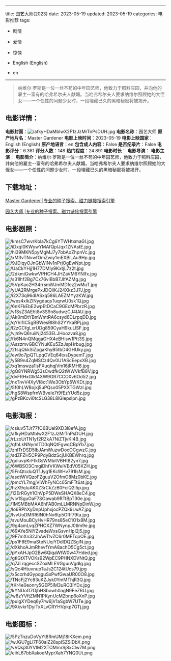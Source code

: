 
---
title: 园艺大师(2023)
date: 2023-05-19
updated: 2023-05-19
categories: 电影推荐
tags:
- 剧情
- 爱情
- 惊悚

- English (English)
- en
---


> 纳维尔·罗斯是一位一丝不苟的中年园艺师，他致力于照料庄园，并向他的雇主--富有的哈弗希尔夫人献媚。当哈弗希尔夫人要求纳维尔照顾她的大侄女——一个任性的问题少女时，一段埋藏已久的黑暗秘密将被揭开。

## **电影详情**：

**电影封面**：<img src="https://image.tmdb.org/t/p/w200/afkyHDaMblwX2F1zJzMrTnPsDUH.jpg" alt="/afkyHDaMblwX2F1zJzMrTnPsDUH.jpg" title="/afkyHDaMblwX2F1zJzMrTnPsDUH.jpg">
**电影名称**：园艺大师
**原产地片名**：Master Gardener
**电影上映时间**：2023-05-19
**电影上映国家**：English (English)
**原产地语言**：en
**包含成人内容**：False
**是否纪录片**：False
**电影评分**：6.361
**评分人数**：148
**热门程度**：24.891
**电影时长**：
**电影导演**：
**电影主演**：
**电影简介**：纳维尔·罗斯是一位一丝不苟的中年园艺师，他致力于照料庄园，并向他的雇主--富有的哈弗希尔夫人献媚。当哈弗希尔夫人要求纳维尔照顾她的大侄女——一个任性的问题少女时，一段埋藏已久的黑暗秘密将被揭开。

## **下载地址**：
[Master Gardener |专业的种子搜索、磁力链接搜索引擎](https://movie.amd794.com:2083/?search=Master%20Gardener&ordering=&mode=match_phrase&page_size=10&page=1)

[园艺大师 |专业的种子搜索、磁力链接搜索引擎](https://movie.amd794.com:2083/?search=%E5%9B%AD%E8%89%BA%E5%A4%A7%E5%B8%88&ordering=&mode=match_phrase&page_size=10&page=1)
 

## **电影剧照**：
<img src="https://image.tmdb.org/t/p/original/kmsC7wvrKbla7kCg6YTWHtxmaGI.jpg" alt="/kmsC7wvrKbla7kCg6YTWHtxmaGI.jpg" title="/kmsC7wvrKbla7kCg6YTWHtxmaGI.jpg"><img src="https://image.tmdb.org/t/p/original/iDxqI0KWywYMAfQplJqx1ZNAstE.jpg" alt="/iDxqI0KWywYMAfQplJqx1ZNAstE.jpg" title="/iDxqI0KWywYMAfQplJqx1ZNAstE.jpg"><img src="https://image.tmdb.org/t/p/original/hi39MKN5pyMgMJ7y7bbAoZhpnVc.jpg" alt="/hi39MKN5pyMgMJ7y7bbAoZhpnVc.jpg" title="/hi39MKN5pyMgMJ7y7bbAoZhpnVc.jpg"><img src="https://image.tmdb.org/t/p/original/xM3vTNvwfOmZwiy1mEXBiLAu9Hp.jpg" alt="/xM3vTNvwfOmZwiy1mEXBiLAu9Hp.jpg" title="/xM3vTNvwfOmZwiy1mEXBiLAu9Hp.jpg"><img src="https://image.tmdb.org/t/p/original/9JDiqyOJnGbWlNv1nPrjOgEwNpt.jpg" alt="/9JDiqyOJnGbWlNv1nPrjOgEwNpt.jpg" title="/9JDiqyOJnGbWlNv1nPrjOgEwNpt.jpg"><img src="https://image.tmdb.org/t/p/original/UaCkYHjj1H77DMIy9KxtjL7z2t.jpg" alt="/UaCkYHjj1H77DMIy9KxtjL7z2t.jpg" title="/UaCkYHjj1H77DMIy9KxtjL7z2t.jpg"><img src="https://image.tmdb.org/t/p/original/2dkmiGwkwVPHCH4JHZaVM6YNlfx.jpg" alt="/2dkmiGwkwVPHCH4JHZaVM6YNlfx.jpg" title="/2dkmiGwkwVPHCH4JHZaVM6YNlfx.jpg"><img src="https://image.tmdb.org/t/p/original/s31lhf2Bg7Cx76vlBbB7JIfAZMg.jpg" alt="/s31lhf2Bg7Cx76vlBbB7JIfAZMg.jpg" title="/s31lhf2Bg7Cx76vlBbB7JIfAZMg.jpg"><img src="https://image.tmdb.org/t/p/original/5VpKao2H34rrsmWJmMDfez2wMuT.jpg" alt="/5VpKao2H34rrsmWJmMDfez2wMuT.jpg" title="/5VpKao2H34rrsmWJmMDfez2wMuT.jpg"><img src="https://image.tmdb.org/t/p/original/yUA2RMrgePxJDQliKJ24Xkz3J7J.jpg" alt="/yUA2RMrgePxJDQliKJ24Xkz3J7J.jpg" title="/yUA2RMrgePxJDQliKJ24Xkz3J7J.jpg"><img src="https://image.tmdb.org/t/p/original/i2X73q96dIASxq586LAEZMYyzKW.jpg" alt="/i2X73q96dIASxq586LAEZMYyzKW.jpg" title="/i2X73q96dIASxq586LAEZMYyzKW.jpg"><img src="https://image.tmdb.org/t/p/original/wes4xlkZlNygdaqsTuqrwU0sk1Q.jpg" alt="/wes4xlkZlNygdaqsTuqrwU0sk1Q.jpg" title="/wes4xlkZlNygdaqsTuqrwU0sk1Q.jpg"><img src="https://image.tmdb.org/t/p/original/6nKFkEbE2wpEtDCaC9GEcMPbrzR.jpg" alt="/6nKFkEbE2wpEtDCaC9GEcMPbrzR.jpg" title="/6nKFkEbE2wpEtDCaC9GEcMPbrzR.jpg"><img src="https://image.tmdb.org/t/p/original/vfSsZ3AEht8v3S9n8udwzCJ4IAU.jpg" alt="/vfSsZ3AEht8v3S9n8udwzCJ4IAU.jpg" title="/vfSsZ3AEht8v3S9n8udwzCJ4IAU.jpg"><img src="https://image.tmdb.org/t/p/original/Ak0mDtYBmWmtRA6csyd6DLrpqDD.jpg" alt="/Ak0mDtYBmWmtRA6csyd6DLrpqDD.jpg" title="/Ak0mDtYBmWmtRA6csyd6DLrpqDD.jpg"><img src="https://image.tmdb.org/t/p/original/qYhI1IC5gBBWesRI8hS2YYkaRPj.jpg" alt="/qYhI1IC5gBBWesRI8hS2YYkaRPj.jpg" title="/qYhI1IC5gBBWesRI8hS2YYkaRPj.jpg"><img src="https://image.tmdb.org/t/p/original/l2zGCfgLxrUDg859CyaH9kuLlSF.jpg" alt="/l2zGCfgLxrUDg859CyaH9kuLlSF.jpg" title="/l2zGCfgLxrUDg859CyaH9kuLlSF.jpg"><img src="https://image.tmdb.org/t/p/original/vjh9vQ6ruiiNj2453ELJHoozva8.jpg" alt="/vjh9vQ6ruiiNj2453ELJHoozva8.jpg" title="/vjh9vQ6ruiiNj2453ELJHoozva8.jpg"><img src="https://image.tmdb.org/t/p/original/fk6N4nQMqgaGHX4eBHisw1Ptt3S.jpg" alt="/fk6N4nQMqgaGHX4eBHisw1Ptt3S.jpg" title="/fk6N4nQMqgaGHX4eBHisw1Ptt3S.jpg"><img src="https://image.tmdb.org/t/p/original/AszzmvGBCYNuKEu5ZzJspHrbug.jpg" alt="/AszzmvGBCYNuKEu5ZzJspHrbug.jpg" title="/AszzmvGBCYNuKEu5ZzJspHrbug.jpg"><img src="https://image.tmdb.org/t/p/original/2fsqQkkSiZpgaKhyB5tbD4GHUky.jpg" alt="/2fsqQkkSiZpgaKhyB5tbD4GHUky.jpg" title="/2fsqQkkSiZpgaKhyB5tbD4GHUky.jpg"><img src="https://image.tmdb.org/t/p/original/ew9o7jpQTLpqCVEq64txsDypemT.jpg" alt="/ew9o7jpQTLpqCVEq64txsDypemT.jpg" title="/ew9o7jpQTLpqCVEq64txsDypemT.jpg"><img src="https://image.tmdb.org/t/p/original/y5B9n4ZqMSCz4Qv0U1AScEepxXB.jpg" alt="/y5B9n4ZqMSCz4Qv0U1AScEepxXB.jpg" title="/y5B9n4ZqMSCz4Qv0U1AScEepxXB.jpg"><img src="https://image.tmdb.org/t/p/original/xq1mswza1lsFXuqhqjVm16jRMH8.jpg" alt="/xq1mswza1lsFXuqhqjVm16jRMH8.jpg" title="/xq1mswza1lsFXuqhqjVm16jRMH8.jpg"><img src="https://image.tmdb.org/t/p/original/gQ8YNRWg53sCwdfkQ2tWWVkfB8V.jpg" alt="/gQ8YNRWg53sCwdfkQ2tWWVkfB8V.jpg" title="/gQ8YNRWg53sCwdfkQ2tWWVkfB8V.jpg"><img src="https://image.tmdb.org/t/p/original/dvFRHxGIkf4XW9GR7CCOXv6Od52.jpg" alt="/dvFRHxGIkf4XW9GR7CCOXv6Od52.jpg" title="/dvFRHxGIkf4XW9GR7CCOXv6Od52.jpg"><img src="https://image.tmdb.org/t/p/original/nxTnvV4XyVI8ct1We3ObYp5WKDt.jpg" alt="/nxTnvV4XyVI8ct1We3ObYp5WKDt.jpg" title="/nxTnvV4XyVI8ct1We3ObYp5WKDt.jpg"><img src="https://image.tmdb.org/t/p/original/5f0hLWBojkj5uPQso05PXXTGWzI.jpg" alt="/5f0hLWBojkj5uPQso05PXXTGWzI.jpg" title="/5f0hLWBojkj5uPQso05PXXTGWzI.jpg"><img src="https://image.tmdb.org/t/p/original/hgS8WspfrnWBveIe7t9fEzYUd5z.jpg" alt="/hgS8WspfrnWBveIe7t9fEzYUd5z.jpg" title="/hgS8WspfrnWBveIe7t9fEzYUd5z.jpg"><img src="https://image.tmdb.org/t/p/original/gPzBKcvi0tcSLG38L8lGIepslpn.jpg" alt="/gPzBKcvi0tcSLG38L8lGIepslpn.jpg" title="/gPzBKcvi0tcSLG38L8lGIepslpn.jpg">

## **电影海报**：
<img src="https://image.tmdb.org/t/p/original/csiuv5TJr77fO6BUel9XD3l8efA.jpg" alt="/csiuv5TJr77fO6BUel9XD3l8efA.jpg" title="/csiuv5TJr77fO6BUel9XD3l8efA.jpg"><img src="https://image.tmdb.org/t/p/original/afkyHDaMblwX2F1zJzMrTnPsDUH.jpg" alt="/afkyHDaMblwX2F1zJzMrTnPsDUH.jpg" title="/afkyHDaMblwX2F1zJzMrTnPsDUH.jpg"><img src="https://image.tmdb.org/t/p/original/rLzoUtTN1yf2RZkA7NiZTjvKI4B.jpg" alt="/rLzoUtTN1yf2RZkA7NiZTjvKI4B.jpg" title="/rLzoUtTN1yf2RZkA7NiZTjvKI4B.jpg"><img src="https://image.tmdb.org/t/p/original/qfhLkNNymITD0qNQtFgwqCBpYb7.jpg" alt="/qfhLkNNymITD0qNQtFgwqCBpYb7.jpg" title="/qfhLkNNymITD0qNQtFgwqCBpYb7.jpg"><img src="https://image.tmdb.org/t/p/original/znITrDSD5IbJAmWuzwDocOCgwzC.jpg" alt="/znITrDSD5IbJAmWuzwDocOCgwzC.jpg" title="/znITrDSD5IbJAmWuzwDocOCgwzC.jpg"><img src="https://image.tmdb.org/t/p/original/sdZFZH5CP9PdyBdzScjUKBEWhrq.jpg" alt="/sdZFZH5CP9PdyBdzScjUKBEWhrq.jpg" title="/sdZFZH5CP9PdyBdzScjUKBEWhrq.jpg"><img src="https://image.tmdb.org/t/p/original/gdiuvpKrFtkGsWMbitVBHt82yn7.jpg" alt="/gdiuvpKrFtkGsWMbitVBHt82yn7.jpg" title="/gdiuvpKrFtkGsWMbitVBHt82yn7.jpg"><img src="https://image.tmdb.org/t/p/original/6WBSO3CmgiDhfVKWeIVEdV05KZH.jpg" alt="/6WBSO3CmgiDhfVKWeIVEdV05KZH.jpg" title="/6WBSO3CmgiDhfVKWeIVEdV05KZH.jpg"><img src="https://image.tmdb.org/t/p/original/5FnQtcduQT1Jyg1EKcWHv791IsM.jpg" alt="/5FnQtcduQT1Jyg1EKcWHv791IsM.jpg" title="/5FnQtcduQT1Jyg1EKcWHv791IsM.jpg"><img src="https://image.tmdb.org/t/p/original/asdtWVQzoFZguuV2OfmO8Mz0bKE.jpg" alt="/asdtWVQzoFZguuV2OfmO8Mz0bKE.jpg" title="/asdtWVQzoFZguuV2OfmO8Mz0bKE.jpg"><img src="https://image.tmdb.org/t/p/original/pmcYL7mgjVlWhFyNCc05mFTt6at.jpg" alt="/pmcYL7mgjVlWhFyNCc05mFTt6at.jpg" title="/pmcYL7mgjVlWhFyNCc05mFTt6at.jpg"><img src="https://image.tmdb.org/t/p/original/hzX9qIuAK0Z3rCkZzB0FciQ2I5p.jpg" alt="/hzX9qIuAK0Z3rCkZzB0FciQ2I5p.jpg" title="/hzX9qIuAK0Z3rCkZzB0FciQ2I5p.jpg"><img src="https://image.tmdb.org/t/p/original/12ErRGyh1OhVpP5DWeSHAQX8eC4.jpg" alt="/12ErRGyh1OhVpP5DWeSHAQX8eC4.jpg" title="/12ErRGyh1OhVpP5DWeSHAQX8eC4.jpg"><img src="https://image.tmdb.org/t/p/original/vlv1SguOaF7SOawab9RTtBpT30e.jpg" alt="/vlv1SguOaF7SOawab9RTtBpT30e.jpg" title="/vlv1SguOaF7SOawab9RTtBpT30e.jpg"><img src="https://image.tmdb.org/t/p/original/1MSMBbMAA6hFAB0mLLMRNNpDinW.jpg" alt="/1MSMBbMAA6hFAB0mLLMRNNpDinW.jpg" title="/1MSMBbMAA6hFAB0mLLMRNNpDinW.jpg"><img src="https://image.tmdb.org/t/p/original/lo6RPhXyDnpUphxjocPZQk9LwA7.jpg" alt="/lo6RPhXyDnpUphxjocPZQk9LwA7.jpg" title="/lo6RPhXyDnpUphxjocPZQk9LwA7.jpg"><img src="https://image.tmdb.org/t/p/original/lvvUoDMfR6lN0hNv6tp5ORf79ta.jpg" alt="/lvvUoDMfR6lN0hNv6tp5ORf79ta.jpg" title="/lvvUoDMfR6lN0hNv6tp5ORf79ta.jpg"><img src="https://image.tmdb.org/t/p/original/svuMouBCyHvHR79ns85eC1O1x8M.jpg" alt="/svuMouBCyHvHR79ns85eC1O1x8M.jpg" title="/svuMouBCyHvHR79ns85eC1O1x8M.jpg"><img src="https://image.tmdb.org/t/p/original/9g4amLvqZPHCXZ7WNynpJ0tlm9e.jpg" alt="/9g4amLvqZPHCXZ7WNynpJ0tlm9e.jpg" title="/9g4amLvqZPHCXZ7WNynpJ0tlm9e.jpg"><img src="https://image.tmdb.org/t/p/original/69AYe5NiYZvadeWxsGsvnHpI2j5.jpg" alt="/69AYe5NiYZvadeWxsGsvnHpI2j5.jpg" title="/69AYe5NiYZvadeWxsGsvnHpI2j5.jpg"><img src="https://image.tmdb.org/t/p/original/9F7mXn32JhAwTtvZC6r0MFTqoOE.jpg" alt="/9F7mXn32JhAwTtvZC6r0MFTqoOE.jpg" title="/9F7mXn32JhAwTtvZC6r0MFTqoOE.jpg"><img src="https://image.tmdb.org/t/p/original/ps1F8E9maStpNUqiYDdlDQZSglN.jpg" alt="/ps1F8E9maStpNUqiYDdlDQZSglN.jpg" title="/ps1F8E9maStpNUqiYDdlDQZSglN.jpg"><img src="https://image.tmdb.org/t/p/original/dXkhoAJmRhevfYmA8achO5Cg5ct.jpg" alt="/dXkhoAJmRhevfYmA8achO5Cg5ct.jpg" title="/dXkhoAJmRhevfYmA8achO5Cg5ct.jpg"><img src="https://image.tmdb.org/t/p/original/pYxAHJpO2Bw6QiqaWtW0w47Hded.jpg" alt="/pYxAHJpO2Bw6QiqaWtW0w47Hded.jpg" title="/pYxAHJpO2Bw6QiqaWtW0w47Hded.jpg"><img src="https://image.tmdb.org/t/p/original/gtIGtXTVOKs92WpEC9PHNXDVNtQ.jpg" alt="/gtIGtXTVOKs92WpEC9PHNXDVNtQ.jpg" title="/gtIGtXTVOKs92WpEC9PHNXDVNtQ.jpg"><img src="https://image.tmdb.org/t/p/original/q7JLrqgeccSZoxMLEVGguuVgdIg.jpg" alt="/q7JLrqgeccSZoxMLEVGguuVgdIg.jpg" title="/q7JLrqgeccSZoxMLEVGguuVgdIg.jpg"><img src="https://image.tmdb.org/t/p/original/sQc4HtuvnupTaJs2C124tUcs79.jpg" alt="/sQc4HtuvnupTaJs2C124tUcs79.jpg" title="/sQc4HtuvnupTaJs2C124tUcs79.jpg"><img src="https://image.tmdb.org/t/p/original/x5ccrhdGypqguSxPwfGwaUR00O8.jpg" alt="/x5ccrhdGypqguSxPwfGwaUR00O8.jpg" title="/x5ccrhdGypqguSxPwfGwaUR00O8.jpg"><img src="https://image.tmdb.org/t/p/original/TNcFj2Yc83uKZJyk0YmMThjR3Q.jpg" alt="/TNcFj2Yc83uKZJyk0YmMThjR3Q.jpg" title="/TNcFj2Yc83uKZJyk0YmMThjR3Q.jpg"><img src="https://image.tmdb.org/t/p/original/tKr4e0eonry5GEP5IM3uRO3lYDx.jpg" alt="/tKr4e0eonry5GEP5IM3uRO3lYDx.jpg" title="/tKr4e0eonry5GEP5IM3uRO3lYDx.jpg"><img src="https://image.tmdb.org/t/p/original/kYNUoG7OjbHSbowh0agN9EeZRU.jpg" alt="/kYNUoG7OjbHSbowh0agN9EeZRU.jpg" title="/kYNUoG7OjbHSbowh0agN9EeZRU.jpg"><img src="https://image.tmdb.org/t/p/original/w8zYVftZMN1PKynUcM2bnp6oXnP.jpg" alt="/w8zYVftZMN1PKynUcM2bnp6oXnP.jpg" title="/w8zYVftZMN1PKynUcM2bnp6oXnP.jpg"><img src="https://image.tmdb.org/t/p/original/pulgXYDeq6y7rw6jV1aSgbW7UTe.jpg" alt="/pulgXYDeq6y7rw6jV1aSgbW7UTe.jpg" title="/pulgXYDeq6y7rw6jV1aSgbW7UTe.jpg"><img src="https://image.tmdb.org/t/p/original/9Xkvkr1DyiTxXLvCRYHVpkp7GTj.jpg" alt="/9Xkvkr1DyiTxXLvCRYHVpkp7GTj.jpg" title="/9Xkvkr1DyiTxXLvCRYHVpkp7GTj.jpg">

## **电影图标**：
<img src="https://image.tmdb.org/t/p/original/5PzTnzuDoVyYt8RmUMj18iKXem.png" alt="/5PzTnzuDoVyYt8RmUMj18iKXem.png" title="/5PzTnzuDoVyYt8RmUMj18iKXem.png"><img src="https://image.tmdb.org/t/p/original/wJGU7gLl7F60aiZ28spISZSiDbX.png" alt="/wJGU7gLl7F60aiZ28spISZSiDbX.png" title="/wJGU7gLl7F60aiZ28spISZSiDbX.png"><img src="https://image.tmdb.org/t/p/original/vVQsj30YVIM2XTOMmrSj8xCIw7M.png" alt="/vVQsj30YVIM2XTOMmrSj8xCIw7M.png" title="/vVQsj30YVIM2XTOMmrSj8xCIw7M.png"><img src="https://image.tmdb.org/t/p/original/eihL67bbXakoeMyprXah7YNQ0Ut.png" alt="/eihL67bbXakoeMyprXah7YNQ0Ut.png" title="/eihL67bbXakoeMyprXah7YNQ0Ut.png">
